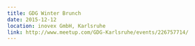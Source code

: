 ```yaml
---
title: GDG Winter Brunch
date: 2015-12-12
location: inovex GmbH, Karlsruhe
link: http://www.meetup.com/GDG-Karlsruhe/events/226757714/
---
```

